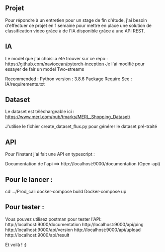 ## Projet

Pour répondre à un entretien pour un stage de fin d'étude, j'ai besoin d'effectuer ce projet en 1 semaine pour mettre en place une solution de classification video grâce à de l'IA disponible grâce à une API REST.

## IA

Le model que j'ai choisi a été trouver sur ce repo : 
https://github.com/naviocean/pytorch-inception
Je l'ai modifié pour essayer de fair un model Two-streams

Recommended :
Python version : 3.8.6
Package Require See : 
IA/requirements.txt


## Dataset 

Le dataset est téléchargeable ici : https://www.merl.com/pub/tmarks/MERL_Shopping_Dataset/

J'utilise le fichier create_dataset_flux.py pour générer le dataset pré-traité


## API 

Pour l'instant j'ai fait une API en typescript : 

Documentation de l'api ==> http://localhost:9000/documentation (Open-api)


## Pour le lancer : 

cd .../Prod_cali
docker-compose build
Docker-compose up 

## Pour tester : 

Vous pouvez utilisez postman pour tester l'API:
http://localhost:9000/documentation
http://localhost:9000/api/ping
http://localhost:9000/api/version
http://localhost:9000/api/upload
http://localhost:9000/api/result

Et voilà ! :) 

